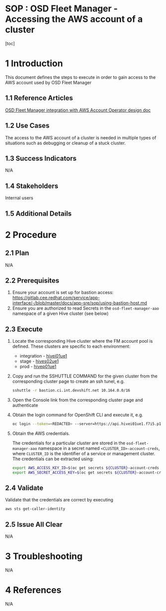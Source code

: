 # SOP : OSD Fleet Manager - Accessing the AWS account of a cluster

[toc]

# 1 Introduction

This document defines the steps to execute in order to gain access to the AWS account used by OSD Fleet Manager

## 1.1 Reference Articles

[OSD Fleet Manager integration with AWS Account Operator design doc](https://docs.google.com/document/d/1jna34detfAne2xBVzVz7A0pGUgwi-zZiDrXvJEWwdOY/edit)

## 1.2 Use Cases

The access to the AWS account of a cluster is needed in multiple types of situations such as debugging or cleanup of a stuck cluster.

## 1.3 Success Indicators

N/A

## 1.4 Stakeholders

Internal users

## 1.5 Additional Details

# 2 Procedure

## 2.1 Plan

N/A

## 2.2 Prerequisites

1. Ensure your account is set up for bastion access: <https://gitlab.cee.redhat.com/service/app-interface/-/blob/master/docs/app-sre/sop/using-bastion-host.md>
1. Ensure you are authorized to read Secrets in the `osd-fleet-manager-aao` namespace of a given Hive cluster (see below)

## 2.3 Execute

1. Locate the corresponding Hive cluster where the FM account pool is defined.
   These clusters are specific to each environment:

    * integration - [hivei01ue1](https://visual-app-interface.devshift.net/clusters#/openshift/hivei01ue1/cluster.yml)
    * stage - [hives02ue1](https://visual-app-interface.devshift.net/clusters#/openshift/hives02ue1/cluster.yml)
    * prod - [hivep01ue1](https://visual-app-interface.devshift.net/clusters#/openshift/hivep01ue1/cluster.yml)

1. Copy and run the SSHUTTLE COMMAND for the given cluster from the corresponding cluster page to create an ssh tunel, e.g.

    ```sh
    sshuttle -r bastion.ci.int.devshift.net 10.164.0.0/16
    ```

1. Open the Console link from the corresponding cluster page and authenticate

1. Obtain the login command for OpenShift CLI and execute it, e.g.

    ````sh
    oc login --token=<REDACTED> --server=https://api.hivei01ue1.f7i5.p1.openshiftapps.com:6443
    ````

1. Obtain the AWS credentials.

    The credentials for a particular cluster are stored in the `osd-fleet-manager-aao` namespace in a secret named `<CLUSTER_ID>-account-creds`, where `CLUSTER_ID` is the identifier of a service or management cluster. The credentials can be extracted using:

    ```sh
    export AWS_ACCESS_KEY_ID=$(oc get secrets ${CLUSTER}-account-creds -o jsonpath='{.data.aws_access_key_id}' | base64 -d)
    export AWS_SECRET_ACCESS_KEY=$(oc get secrets ${CLUSTER}-account-creds -o jsonpath='{.data.aws_secret_access_key}' | base64 -d)
    ```

## 2.4 Validate

Validate that the credentials are correct by executing

```sh
aws sts get-caller-identity
```

## 2.5 Issue All Clear

N/A

# 3 Troubleshooting

N/A

# 4 References

N/A
